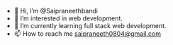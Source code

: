 - 👋 Hi, I’m @Saipraneethbandi
- 👀 I’m interested in web development.
- 🌱 I’m currently learning full stack web development.
- 📫 How to reach me saipraneeth0804@gmail.com

<!---
Saipraneethbandi/Saipraneethbandi is a ✨ special ✨ repository because its `README.md` (this file) appears on your GitHub profile.
You can click the Preview link to take a look at your changes.
--->
